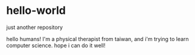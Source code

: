 # hello-world
just another repository 

hello humans! I'm a physical therapist from taiwan, and i'm trying to learn computer science.
hope i can do it well!
